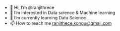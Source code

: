 - 👋 Hi, I’m @ranjithrece
- 👀 I’m interested in Data science & Machine learning 
- 🌱 I’m currently learning Data Science 
- 📫 How to reach me ranjithece.kongu@gmail.com 

<!---
ranjithrece/ranjithrece is a ✨ special ✨ repository because its `README.md` (this file) appears on your GitHub profile.
You can click the Preview link to take a look at your changes.
--->
